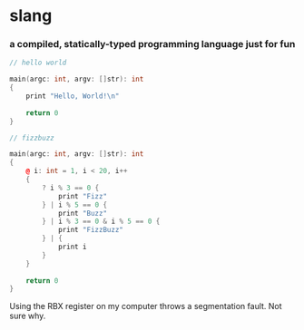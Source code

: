 # slang
### a compiled, statically-typed programming language just for fun

```cpp
// hello world

main(argc: int, argv: []str): int 
{
    print "Hello, World!\n"
    
    return 0
}
```
```cpp
// fizzbuzz

main(argc: int, argv: []str): int 
{
    @ i: int = 1, i < 20, i++
    {
        ? i % 3 == 0 {
            print "Fizz"
        } | i % 5 == 0 {
            print "Buzz"
        } | i % 3 == 0 & i % 5 == 0 {
            print "FizzBuzz"
        } | {
            print i
        }
    }
    
    return 0
}
```

Using the RBX register on my computer throws a segmentation fault. Not sure why.